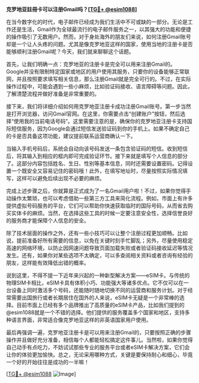 **克罗地亚註冊卡可以注册Gmail吗？[[TG💪+ @esim1088](https://t.me/s/esim1088)]**

在当今数字化的时代，电子邮件已经成为我们生活中不可或缺的一部分。无论是工作还是生活，Gmail作为全球最流行的电子邮件服务之一，以其强大的功能和便捷的操作吸引了无数用户。然而，对于身处海外的朋友们来说，如何注册Gmail账号却是一个让人头疼的问题。尤其是像克罗地亚这样的国家，使用当地的注册卡是否能够顺利注册Gmail呢？今天，我们就来聊聊这个话题。

首先，让我们明确一点：克罗地亚的注册卡是完全可以用来注册Gmail的。Google并没有限制特定国家或地区的用户使用其服务，只要你的设备能够正常联网，并且按照要求填写相关信息，那么注册Gmail就是完全可行的。不过，在实际操作过程中，可能会遇到一些小麻烦，比如验证码接收、语言障碍等问题。因此，了解清楚流程并做好准备是非常重要的。

接下来，我们将详细介绍如何用克罗地亚注册卡成功注册Gmail账号。第一步当然是打开浏览器，访问Gmail官网。在这里，你需要点击“创建账户”按钮，然后选择“使用我的当前电话号码”。这里需要注意的是，确保你的克罗地亚注册卡支持国际短信服务，因为Google会通过短信发送验证码到你的手机上。如果不确定自己的卡是否具备这项功能，建议提前联系运营商确认一下。

当输入手机号码后，系统会自动向该号码发送一条包含验证码的短信。收到短信后，将其输入到相应的框内即可完成验证环节。接下来就是填写个人信息的部分了。这部分内容包括姓名、生日、性别等基本信息，同时还需要设置密码。记得设置一个既安全又容易记住的密码哦！此外，在填写地址时，尽量按照实际情况填写，这样可以避免后续出现不必要的麻烦。

完成上述步骤之后，你就算是正式成为了一名Gmail用户啦！不过，如果你觉得手动操作太繁琐，也可以考虑借助一些第三方工具来简化流程。例如，市面上有许多提供虚拟号码服务的平台，它们可以帮助你快速获取临时的国际号码，从而省去购买实体卡的麻烦。当然，在选择这些工具的时候一定要注意安全性，选择信誉良好的服务商才能保障个人信息的安全。

除了技术层面的操作之外，还有一些小技巧可以让整个注册过程更加顺畅。比如说，提前准备好所有需要的信息，以免在关键时刻手忙脚乱；另外，尽量使用稳定高速的网络环境，以防止因网速问题导致页面加载失败或者验证码接收延迟等情况发生。还有，如果你对某些选项不太确定，可以多查阅相关资料或者咨询有经验的朋友，这样能有效降低出错的概率。

说到这里，不得不提一下近年来兴起的一种新型解决方案——eSIM卡。与传统的物理SIM卡相比，eSIM卡具有体积小巧、功能强大等诸多优点。它不仅可以在一台设备上同时激活多个号码，还能随时随地切换不同的运营商和服务计划。对于经常需要出国旅行或者长期居住在国外的人来说，eSIM卡无疑是一个非常棒的选择。目前市面上已经有多个品牌推出了高质量的eSIM卡产品，比如我们提到的@esim1088就是一个不错的选择。他们提供的服务覆盖多个国家和地区，支持多种语言界面，非常适合像克罗地亚这样的非英语国家用户使用。

最后再强调一遍，克罗地亚注册卡是可以用来注册Gmail的，只要按照正确的步骤操作并且做好充分准备，相信每个人都能轻松搞定这件事儿。当然啦，如果你觉得自己动手有点吃力，不妨试试那些专业的服务平台或者eSIM卡解决方案，它们会让你的体验更加愉快。总之，无论采用哪种方式，关键是要保持耐心和细心，毕竟一个好的开始往往是成功的一半嘛！

[[TG💪+ @esim1088](https://t.me/s/esim1088) ![Image](https://i.postimg.cc/4NQfJmqS/Snipaste-2025-05-13-00-14-12.png)]